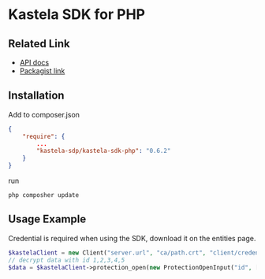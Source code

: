 # Kastela SDK for PHP

## Related Link

- [API docs](https://kastela-sdp.github.io/kastela-sdk-php/)
- [Packagist link](https://packagist.org/packages/kastela-sdp/kastela-sdk-php)

## Installation
Add to composer.json

```json
{
    "require": {
        ...
        "kastela-sdp/kastela-sdk-php": "0.6.2"
    }
}
```
run
```
php composher update
```

## Usage Example

Credential is required when using the SDK, download it on the entities page.

```php
$kastelaClient = new Client("server.url", "ca/path.crt", "client/credential/path.crt", "client/credential/path.key", );
// decrypt data with id 1,2,3,4,5
$data = $kastelaClient->protection_open(new ProtectionOpenInput("id", ["token1", "token2"]));
```

